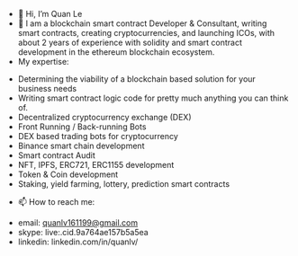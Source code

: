 - 👋 Hi, I’m Quan Le
- 🌱 I am a blockchain smart contract Developer & Consultant, writing smart contracts, creating cryptocurrencies, and launching ICOs, with about 2 years of experience with solidity and smart contract development in the ethereum blockchain ecosystem.
- My expertise:
+ Determining the viability of a blockchain based solution for your business needs
+ Writing smart contract logic code for pretty much anything you can think of.
+ Decentralized cryptocurrency exchange (DEX)
+ Front Running / Back-running Bots
+ DEX based trading bots for cryptocurrency
+ Binance smart chain development
+ Smart contract Audit
+ NFT, IPFS, ERC721, ERC1155 development
+ Token & Coin development
+ Staking, yield farming, lottery, prediction smart contracts
- 📫 How to reach me:
+ email: quanlv161199@gmail.com
+ skype: live:.cid.9a764ae157b5a5ea
+ linkedin: linkedin.com/in/quanlv/
